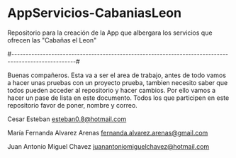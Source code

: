 # AppServicios-CabaniasLeon
 Repositorio para la creación de la App que albergara los servicios que ofrecen las "Cabañas el Leon"

#----------------------------------------------------------------------------------------------------#

Buenas compañeros.
Esta va a ser el area de trabajo, antes de todo vamos a hacer unas pruebas con un proyecto prueba, tambien necesito saber que todos pueden acceder al repositorio y hacer cambios. 
Por ello vamos a hacer un pase de lista en este documento. Todos los que participen en este repositorio favor de poner, nombre y correo.

Cesar Esteban
esteban0.8@hotmail.com

María Fernanda Alvarez Arenas
fernanda.alvarez.arenas@gmail.com

Juan Antonio Miguel Chavez
juanantoniomiguelchavez@hotmail.com